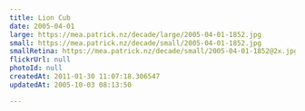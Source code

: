 ```yaml
---
title: Lion Cub
date: 2005-04-01
large: https://mea.patrick.nz/decade/large/2005-04-01-1852.jpg
small: https://mea.patrick.nz/decade/small/2005-04-01-1852.jpg
smallRetina: https://mea.patrick.nz/decade/small/2005-04-01-1852@2x.jpg
flickrUrl: null
photoId: null
createdAt: 2011-01-30 11:07:18.306547
updatedAt: 2005-10-03 08:13:50

---
```


